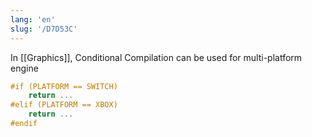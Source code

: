 ```yaml
---
lang: 'en'
slug: '/D7D53C'
---
```


In [[Graphics]], Conditional Compilation can be used for multi-platform engine

```cpp
#if (PLATFORM == SWITCH)
	return ...
#elif (PLATFORM == XBOX)
	return ...
#endif
```
